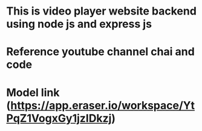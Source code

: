 # This is video player website backend using node js and express js
# Reference youtube channel chai and code

# Model link (https://app.eraser.io/workspace/YtPqZ1VogxGy1jzIDkzj)